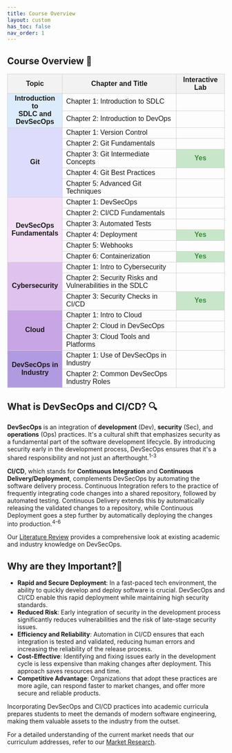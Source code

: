 ```yaml
---
title: Course Overview
layout: custom
has_toc: false
nav_order: 1
---
```


## Course Overview 📖

<table style="width:100%; border-collapse: collapse; font-family: Arial, sans-serif;">
    <thead>
        <tr style="background-color: #f2f2f2;">
            <th style="border: 1px solid lightgray;">Topic</th>
            <th style="border: 1px solid lightgray;">Chapter and Title</th>
            <th style="border: 1px solid lightgray;">Interactive Lab</th>
        </tr>
    </thead>
    <tbody>
        <tr>
            <td rowspan="2" style="vertical-align: middle; text-align: center; font-weight: bold; background-color: rgba(187, 219, 254, 0.5); border: 1px solid lightgray;">Introduction to<br> SDLC and <br> DevSecOps</td>
            <td style="border: 1px solid lightgray;">Chapter 1: Introduction to SDLC</td>
            <td style="text-align: center; border: 1px solid lightgray;"></td>
        </tr>
        <tr>
            <td style="border: 1px solid lightgray;">Chapter 2: Introduction to DevOps</td>
            <td style="text-align: center; border: 1px solid lightgray;"></td>
        </tr>
        <tr>
            <td rowspan="5" style="vertical-align: middle; text-align: center; font-weight: bold; background-color:rgba(190, 188, 252, 0.5); border: 1px solid lightgray;">Git</td>
            <td style="border: 1px solid lightgray;">Chapter 1: Version Control</td>
            <td style="text-align: center; border: 1px solid lightgray;"></td>
        </tr>
        <tr>
            <td style="border: 1px solid lightgray;">Chapter 2: Git Fundamentals</td>
            <td style="text-align: center; border: 1px solid lightgray;"></td>
        </tr>
        <tr>
            <td style="border: 1px solid lightgray;">Chapter 3: Git Intermediate Concepts</td>
            <td style="text-align: center; background-color: #c8e6c9; color: #388e3c; font-weight: bold; border: 1px solid lightgray;">Yes</td>
        </tr>
        <tr>
            <td style="border: 1px solid lightgray;">Chapter 4: Git Best Practices</td>
            <td style="text-align: center; border: 1px solid lightgray;"></td>
        </tr>
        <tr>
            <td style="border: 1px solid lightgray;">Chapter 5: Advanced Git Techniques</td>
            <td style="text-align: center; border: 1px solid lightgray;"></td>
        </tr>
        <tr>
            <td rowspan="6" style="vertical-align: middle; text-align: center; font-weight: bold; background-color: rgba(243, 224, 247, 1); border: 1px solid lightgray;">DevSecOps <br> Fundamentals</td>
            <td style="border: 1px solid lightgray;">Chapter 1: DevSecOps</td>
            <td style="text-align: center; border: 1px solid lightgray;"></td>
        </tr>
        <tr>
            <td style="border: 1px solid lightgray;">Chapter 2: CI/CD Fundamentals</td>
            <td style="text-align: center; border: 1px solid lightgray;"></td>
        </tr>
        <tr>
            <td style="border: 1px solid lightgray;">Chapter 3: Automated Tests</td>
            <td style="text-align: center; border: 1px solid lightgray;"></td>
        </tr>
        <tr>
            <td style="border: 1px solid lightgray;">Chapter 4: Deployment</td>
            <td style="text-align: center; background-color: #c8e6c9; color: #388e3c; font-weight: bold; border: 1px solid lightgray;">Yes</td>
        </tr>
        <tr>
            <td style="border: 1px solid lightgray;">Chapter 5: Webhooks</td>
            <td style="text-align: center; border: 1px solid lightgray;"></td>
        </tr>
        <tr>
            <td style="border: 1px solid lightgray;">Chapter 6: Containerization</td>
            <td style="text-align: center; background-color: #c8e6c9; color: #388e3c; font-weight: bold; border: 1px solid lightgray;">Yes</td>
        </tr>
         <tr>
            <td rowspan="3" style="vertical-align: middle; text-align: center; font-weight: bold; background-color:rgba(224, 194, 239, 1); border: 1px solid lightgray;">Cybersecurity</td>
            <td style="border: 1px solid lightgray;">Chapter 1: Intro to Cybersecurity</td>
            <td style="text-align: center; border: 1px solid lightgray;"></td>
        </tr>
        <tr>
            <td style="border: 1px solid lightgray;">Chapter 2: Security Risks and Vulnerabilities in the SDLC</td>
            <td style="text-align: center; border: 1px solid lightgray;"></td>
        </tr>
         <tr>
            <td style="border: 1px solid lightgray;">Chapter 3: Security Checks in CI/CD</td>
            <td style="text-align: center; background-color: #c8e6c9; color: #388e3c; font-weight: bold; border: 1px solid lightgray;">Yes</td>
        </tr>
        <tr>
            <td rowspan="3" style="vertical-align: middle; text-align: center; font-weight: bold; background-color: rgba(200, 165, 228, 1); border: 1px solid lightgray;">Cloud</td>
            <td style="border: 1px solid lightgray;">Chapter 1: Intro to Cloud</td>
            <td style="text-align: center; border: 1px solid lightgray;"></td>
        </tr>
        <tr>
            <td style="border: 1px solid lightgray;">Chapter 2: Cloud in DevSecOps</td>
            <td style="text-align: center; border: 1px solid lightgray;"></td>
        </tr>
        <tr>
            <td style="border: 1px solid lightgray;">Chapter 3: Cloud Tools and Platforms</td>
            <td style="text-align: center; border: 1px solid lightgray;"></td>
        </tr>
        <tr>
            <td rowspan="2" style="vertical-align: middle; text-align: center; font-weight: bold; background-color: rgba(177, 155, 224, 1); border: 1px solid lightgray;">DevSecOps in <br> Industry</td>
            <td style="border: 1px solid lightgray;">Chapter 1: Use of DevSecOps in Industry</td>
            <td style="text-align: center; border: 1px solid lightgray;"></td>
        </tr>
        <tr>
            <td style="border: 1px solid lightgray;">Chapter 2: Common DevSecOps Industry Roles</td>
            <td style="text-align: center; border: 1px solid lightgray;"></td>
        </tr>
    </tbody>
</table>

## What is DevSecOps and CI/CD? 🔍
**DevSecOps** is an integration of **development** (Dev), **security** (Sec), and **operations** (Ops) practices. It's a cultural shift that emphasizes security as a fundamental part of the software development lifecycle. By introducing security early in the development process, DevSecOps ensures that it's a shared responsibility and not just an afterthought.<sup>1-3</sup>

**CI/CD**, which stands for **Continuous Integration** and **Continuous Delivery/Deployment**, complements DevSecOps by automating the software delivery process. Continuous Integration refers to the practice of frequently integrating code changes into a shared repository, followed by automated testing. Continuous Delivery extends this by automatically releasing the validated changes to a repository, while Continuous Deployment goes a step further by automatically deploying the changes into production.<sup>4-6</sup>

Our [Literature Review](../others/research/literature-review) provides a comprehensive look at existing academic and industry knowledge on DevSecOps.

## Why are they Important?🌟
- **Rapid and Secure Deployment**: In a fast-paced tech environment, the ability to quickly develop and deploy software is crucial. DevSecOps and CI/CD enable this rapid deployment while maintaining high security standards.
- **Reduced Risk**: Early integration of security in the development process significantly reduces vulnerabilities and the risk of late-stage security issues.
- **Efficiency and Reliability**: Automation in CI/CD ensures that each integration is tested and validated, reducing human errors and increasing the reliability of the release process.
- **Cost-Effective**: Identifying and fixing issues early in the development cycle is less expensive than making changes after deployment. This approach saves resources and time.
- **Competitive Advantage**: Organizations that adopt these practices are more agile, can respond faster to market changes, and offer more secure and reliable products.

Incorporating DevSecOps and CI/CD practices into academic curricula prepares students to meet the demands of modern software engineering, making them valuable assets to the industry from the outset. 

For a detailed understanding of the current market needs that our curriculum addresses, refer to our [Market Research](../others/research/market-research).
